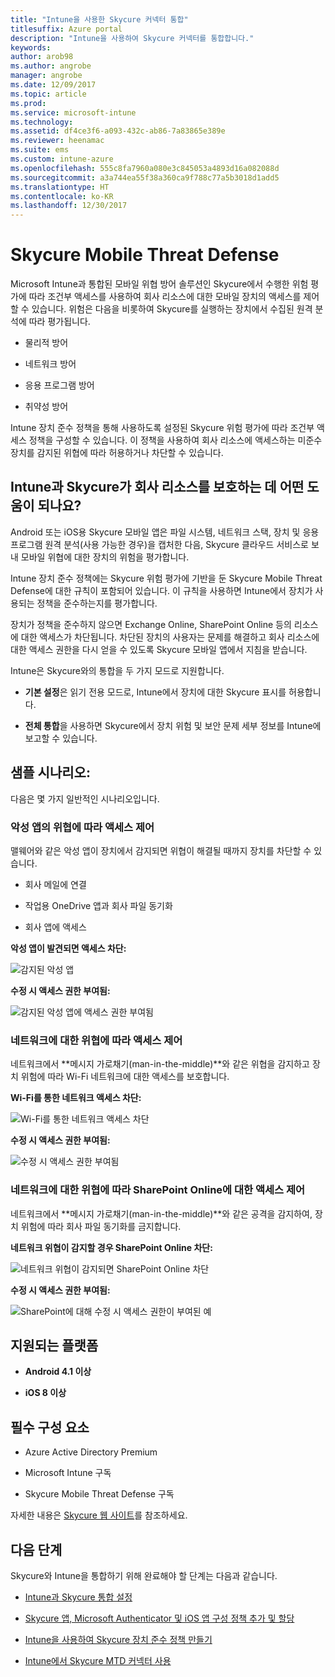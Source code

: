 ```yaml
---
title: "Intune을 사용한 Skycure 커넥터 통합"
titlesuffix: Azure portal
description: "Intune을 사용하여 Skycure 커넥터를 통합합니다."
keywords: 
author: arob98
ms.author: angrobe
manager: angrobe
ms.date: 12/09/2017
ms.topic: article
ms.prod: 
ms.service: microsoft-intune
ms.technology: 
ms.assetid: df4ce3f6-a093-432c-ab86-7a83865e389e
ms.reviewer: heenamac
ms.suite: ems
ms.custom: intune-azure
ms.openlocfilehash: 555c8fa7960a080e3c845053a4893d16a082088d
ms.sourcegitcommit: a3a744ea55f38a360ca9f788c77a5b3018d1add5
ms.translationtype: HT
ms.contentlocale: ko-KR
ms.lasthandoff: 12/30/2017
---
```

# <a name="skycure-mobile-threat-defense-connector"></a>Skycure Mobile Threat Defense

Microsoft Intune과 통합된 모바일 위협 방어 솔루션인 Skycure에서 수행한 위험 평가에 따라 조건부 액세스를 사용하여 회사 리소스에 대한 모바일 장치의 액세스를 제어할 수 있습니다. 위험은 다음을 비롯하여 Skycure를 실행하는 장치에서 수집된 원격 분석에 따라 평가됩니다.

-   물리적 방어

-   네트워크 방어

-   응용 프로그램 방어

-   취약성 방어

Intune 장치 준수 정책을 통해 사용하도록 설정된 Skycure 위험 평가에 따라 조건부 액세스 정책을 구성할 수 있습니다. 이 정책을 사용하여 회사 리소스에 액세스하는 미준수 장치를 감지된 위협에 따라 허용하거나 차단할 수 있습니다.

## <a name="how-do-intune-and-skycure-help-protect-your-company-resources"></a>Intune과 Skycure가 회사 리소스를 보호하는 데 어떤 도움이 되나요?

Android 또는 iOS용 Skycure 모바일 앱은 파일 시스템, 네트워크 스택, 장치 및 응용 프로그램 원격 분석(사용 가능한 경우)을 캡처한 다음, Skycure 클라우드 서비스로 보내 모바일 위협에 대한 장치의 위험을 평가합니다.

Intune 장치 준수 정책에는 Skycure 위험 평가에 기반을 둔 Skycure Mobile Threat Defense에 대한 규칙이 포함되어 있습니다. 이 규칙을 사용하면 Intune에서 장치가 사용되는 정책을 준수하는지를 평가합니다.

장치가 정책을 준수하지 않으면 Exchange Online, SharePoint Online 등의 리소스에 대한 액세스가 차단됩니다. 차단된 장치의 사용자는 문제를 해결하고 회사 리소스에 대한 액세스 권한을 다시 얻을 수 있도록 Skycure 모바일 앱에서 지침을 받습니다.

Intune은 Skycure와의 통합을 두 가지 모드로 지원합니다.

-   **기본 설정**은 읽기 전용 모드로, Intune에서 장치에 대한 Skycure 표시를 허용합니다.

-   **전체 통합**을 사용하면 Skycure에서 장치 위험 및 보안 문제 세부 정보를 Intune에 보고할 수 있습니다.

## <a name="sample-scenarios"></a>샘플 시나리오:

다음은 몇 가지 일반적인 시나리오입니다.

### <a name="control-access-based-on-threats-from-malicious-apps"></a>악성 앱의 위협에 따라 액세스 제어

맬웨어와 같은 악성 앱이 장치에서 감지되면 위협이 해결될 때까지 장치를 차단할 수 있습니다.

-   회사 메일에 연결

-   작업용 OneDrive 앱과 회사 파일 동기화

-   회사 앱에 액세스

**악성 앱이 발견되면 액세스 차단:**

![감지된 악성 앱](./media/skycure-arch-1.png)

**수정 시 액세스 권한 부여됨:**

![감지된 악성 앱에 액세스 권한 부여됨](./media/skycure-arch-2.png)

### <a name="control-access-based-on-threat-to-network"></a>네트워크에 대한 위협에 따라 액세스 제어

네트워크에서 **메시지 가로채기(man-in-the-middle)**와 같은 위협을 감지하고 장치 위험에 따라 Wi-Fi 네트워크에 대한 액세스를 보호합니다.

**Wi-Fi를 통한 네트워크 액세스 차단:**

![Wi-Fi를 통한 네트워크 액세스 차단](./media/skycure-arch-3.png)

**수정 시 액세스 권한 부여됨:**

![수정 시 액세스 권한 부여됨](./media/skycure-arch-4.png)

### <a name="control-access-to-sharepoint-online-based-on-threat-to-network"></a>네트워크에 대한 위협에 따라 SharePoint Online에 대한 액세스 제어

네트워크에서 **메시지 가로채기(man-in-the-middle)**와 같은 공격을 감지하여, 장치 위험에 따라 회사 파일 동기화를 금지합니다.

**네트워크 위협이 감지할 경우 SharePoint Online 차단:**

![네트워크 위협이 감지되면 SharePoint Online 차단](./media/skycure-arch-5.png)

**수정 시 액세스 권한 부여됨:**

![SharePoint에 대해 수정 시 액세스 권한이 부여된 예](./media/skycure-arch-6.png)

## <a name="supported-platforms"></a>지원되는 플랫폼

-   **Android 4.1 이상**

-   **iOS 8 이상**

## <a name="pre-requisites"></a>필수 구성 요소

-   Azure Active Directory Premium

-   Microsoft Intune 구독

-   Skycure Mobile Threat Defense 구독

자세한 내용은 [Skycure 웹 사이트](https://www.skycure.com/skycure-microsoft-integration/)를 참조하세요.

## <a name="next-steps"></a>다음 단계

Skycure와 Intune을 통합하기 위해 완료해야 할 단계는 다음과 같습니다.

- [Intune과 Skycure 통합 설정](skycure-mtd-connector-integration.md)

- [Skycure 앱, Microsoft Authenticator 및 iOS 앱 구성 정책 추가 및 할당](mtd-apps-ios-app-configuration-policy-add-assign.md)

- [Intune을 사용하여 Skycure 장치 준수 정책 만들기](mtd-device-compliance-policy-create.md)

- [Intune에서 Skycure MTD 커넥터 사용](mtd-connector-enable.md)
